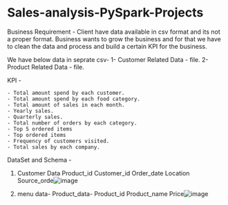 # Sales-analysis-PySpark-Projects


Business Requirement - 
Client have data available in csv format and its not a proper format. Business wants to grow the business and for that we have to clean the data and process and build a certain KPI for the business.

We have below data in seprate csv-
	1- Customer Related Data - file.
  2- Product Related Data - file.


KPI - 

	- Total amount spend by each customer.
	- Total amount spend by each food category.
	- Total amount of sales in each month.
	- Yearly sales.
	- Quarterly sales.
	- Total number of orders by each category.
	- Top 5 ordered items
	- Top ordered items
	- Frequency of customers visited.
	- Total sales by each company.

DataSet and Schema -
1) Customer Data
Product_id
Customer_id
Order_date
Location
Source_orde![image](https://github.com/user-attachments/assets/416f95c3-9ac6-4783-b5d2-ccc666a3a44a)

2) menu data-
Product_data-
Product_id
Product_name
Price![image](https://github.com/user-attachments/assets/0bb37a3c-386e-4598-9a50-82ed5e76834a)


